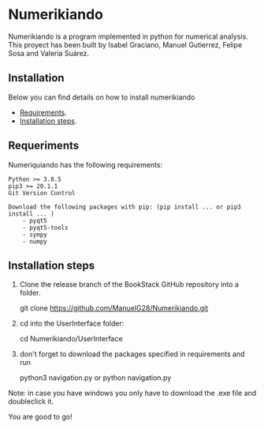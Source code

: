 # Numerikiando

Numerikiando is a program implemented in python for numerical analysis. This proyect has been built by Isabel Graciano, Manuel Gutierrez, Felipe Sosa and Valeria Suárez.


## Installation

Below you can find details on how to install numerikiando

- [Requirements](#reqs).
- [Installation steps](#inst).



## <a name="reqs"></a>Requeriments
Numeriquiando has the following requirements:

    Python >= 3.8.5
    pip3 >= 20.1.1
    Git Version Control
    
    Download the following packages with pip: (pip install ... or pip3 install ... )
        - pyqt5
        - pyqt5-tools
        - sympy
        - numpy


## <a name="inst"></a>Installation steps

1. Clone the release branch of the BookStack GitHub repository into a folder.

    git clone https://github.com/ManuelG28/Numerikiando.git


2. cd into the UserInterface folder:
    
    cd Numerikiando/UserInterface

2. don't forget to download the packages specified in requirements and run

    python3 navigation.py or python navigation.py


Note: in case you have windows you only have to download the .exe file and doubleclick it. 

You are good to go!